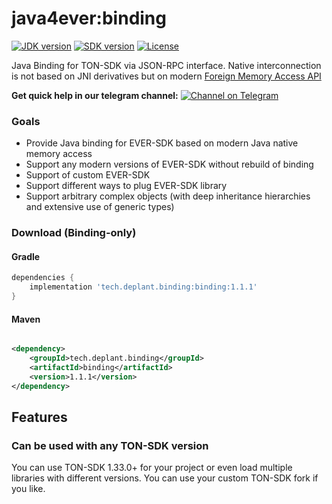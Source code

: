 # java4ever:binding

[![JDK version](https://img.shields.io/badge/Java-17.0.2+-green.svg)](https://shields.io/)
[![SDK version](https://img.shields.io/badge/TON%20SDK-v1.33.0+-orange)](https://github.com/tonlabs/TON-SDK/tree/1.28.0)
[![License](https://img.shields.io/badge/License-Apache%202.0-brown.svg)](https://shields.io/)

Java Binding for TON-SDK via JSON-RPC interface. Native interconnection is not based on JNI derivatives but on
modern [Foreign Memory Access API](https://openjdk.java.net/jeps/393)

**Get quick help in our telegram
channel:** [![Channel on Telegram](https://img.shields.io/badge/chat-on%20telegram-9cf.svg)](https://t.me/ton\_sdk)

### Goals

* Provide Java binding for EVER-SDK based on modern Java native memory access
* Support any modern versions of EVER-SDK without rebuild of binding
* Support of custom EVER-SDK
* Support different ways to plug EVER-SDK library
* Support arbitrary complex objects (with deep inheritance hierarchies and extensive use of generic types)

### Download (Binding-only)

#### Gradle

```groovy
dependencies {
    implementation 'tech.deplant.binding:binding:1.1.1'
}
```

#### Maven

```xml

<dependency>
    <groupId>tech.deplant.binding</groupId>
    <artifactId>binding</artifactId>
    <version>1.1.1</version>
</dependency>
```

## Features

### Can be used with any TON-SDK version

You can use TON-SDK 1.33.0+ for your project or even load multiple libraries with different versions. You can use your
custom TON-SDK fork if you like. 